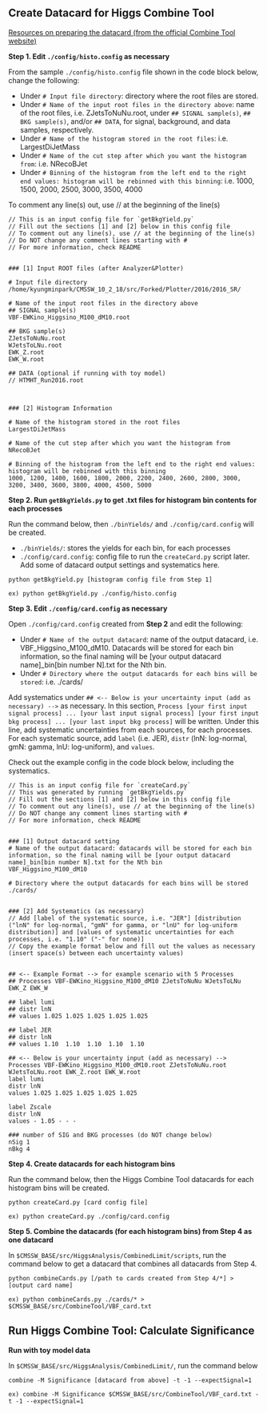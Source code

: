 ## Create Datacard for Higgs Combine Tool

[Resources on preparing the datacard (from the official Combine Tool website)](http://cms-analysis.github.io/HiggsAnalysis-CombinedLimit/part2/settinguptheanalysis.html)

**Step 1. Edit `./config/histo.config` as necessary**

From the sample `./config/histo.config` file shown in the code block below, change the following:
- Under `# Input file directory`: directory where the root files are stored.
- Under `# Name of the input root files in the directory above`: name of the root files, i.e. ZJetsToNuNu.root, under `## SIGNAL sample(s)`, `## BKG sample(s)`, and/or `## DATA`, for signal, background, and data samples, respectively. 
- Under `# Name of the histogram stored in the root files`: i.e. LargestDiJetMass
- Under `# Name of the cut step after which you want the histogram from`: i.e. NRecoBJet
- Under `# Binning of the histogram from the left end to the right end values: histogram will be rebinned with this binning`: i.e. 1000, 1500, 2000, 2500, 3000, 3500, 4000 

To comment any line(s) out, use // at the beginning of the line(s)
```
// This is an input config file for `getBkgYield.py`
// Fill out the sections [1] and [2] below in this config file
// To comment out any line(s), use // at the beginning of the line(s)
// Do NOT change any comment lines starting with #
// For more information, check README


### [1] Input ROOT files (after Analyzer&Plotter)

# Input file directory
/home/kyungminpark/CMSSW_10_2_18/src/Forked/Plotter/2016/2016_SR/

# Name of the input root files in the directory above
## SIGNAL sample(s)
VBF-EWKino_Higgsino_M100_dM10.root

## BKG sample(s)
ZJetsToNuNu.root
WJetsToLNu.root
EWK_Z.root
EWK_W.root

## DATA (optional if running with toy model)
// HTMHT_Run2016.root



### [2] Histogram Information

# Name of the histogram stored in the root files
LargestDiJetMass

# Name of the cut step after which you want the histogram from
NRecoBJet

# Binning of the histogram from the left end to the right end values: histogram will be rebinned with this binning
1000, 1200, 1400, 1600, 1800, 2000, 2200, 2400, 2600, 2800, 3000, 3200, 3400, 3600, 3800, 4000, 4500, 5000

```

**Step 2. Run `getBkgYields.py` to get .txt files for histogram bin contents for each processes**

Run the command below, then `./binYields/` and `./config/card.config` will be created.
- `./binYields/`: stores the yields for each bin, for each processes
- `./config/card.config`: config file to run the `createCard.py` script later. Add some of datacard output settings and systematics here.

```
python getBkgYield.py [histogram config file from Step 1]

ex) python getBkgYield.py ./config/histo.config
```

**Step 3. Edit `./config/card.config` as necessary**

Open `./config/card.config` created from **Step 2** and edit the following:
- Under `# Name of the output datacard`: name of the output datacard, i.e. VBF_Higgsino_M100_dM10. Datacards will be stored for each bin information, so the final naming will be [your output datacard name]\_bin[bin number N].txt for the Nth bin.
- Under `# Directory where the output datacards for each bins will be stored`: i.e. ./cards/

Add systematics under `## <-- Below is your uncertainty input (add as necessary) -->` as necessary. In this section, `Process [your first input signal process] ... [your last input signal process] [your first input bkg process] ... [your last input bkg process]` will be written. Under this line, add systematic uncertainties from each sources, for each processes. 
For each systematic source, add `label` (i.e. JER), `distr` (lnN: log-normal, gmN: gamma, lnU: log-uniform), and `values`.

Check out the example config in the code block below, including the systematics.
```
// This is an input config file for `createCard.py`
// This was generated by running `getBkgYields.py`
// Fill out the sections [1] and [2] below in this config file
// To comment out any line(s), use // at the beginning of the line(s)
// Do NOT change any comment lines starting with #
// For more information, check README


### [1] Output datacard setting
# Name of the output datacard: datacards will be stored for each bin information, so the final naming will be [your output datacard name]_bin[bin number N].txt for the Nth bin
VBF_Higgsino_M100_dM10

# Directory where the output datacards for each bins will be stored
./cards/


### [2] Add Systematics (as necessary)
// Add [label of the systematic source, i.e. "JER"] [distribution ("lnN" for log-normal, "gmN" for gamma, or "lnU" for log-uniform distribution)] and [values of systematic uncertainties for each processes, i.e. "1.10" ("-" for none)]
// Copy the example format below and fill out the values as necessary (insert space(s) between each uncertainty values)


## <-- Example Format --> for example scenario with 5 Processes
## Processes VBF-EWKino_Higgsino_M100_dM10 ZJetsToNuNu WJetsToLNu EWK_Z EWK_W

## label lumi
## distr lnN
## values 1.025 1.025 1.025 1.025 1.025

## label JER
## distr lnN
## values 1.10  1.10  1.10  1.10  1.10

## <-- Below is your uncertainty input (add as necessary) -->
Processes VBF-EWKino_Higgsino_M100_dM10.root ZJetsToNuNu.root WJetsToLNu.root EWK_Z.root EWK_W.root
label lumi
distr lnN
values 1.025 1.025 1.025 1.025 1.025

label Zscale
distr lnN
values - 1.05 - - -

### number of SIG and BKG processes (do NOT change below)
nSig 1
nBkg 4 

```

**Step 4. Create datacards for each histogram bins**

Run the command below, then the Higgs Combine Tool datacards for each histogram bins will be created.
```
python createCard.py [card config file]

ex) python createCard.py ./config/card.config
```

**Step 5. Combine the datacards (for each histogram bins) from Step 4 as one datacard**

In `$CMSSW_BASE/src/HiggsAnalysis/CombinedLimit/scripts`, run the command below to get a datacard that combines all datacards from Step 4.
```
python combineCards.py [/path to cards created from Step 4/*] > [output card name]

ex) python combineCards.py ./cards/* > $CMSSW_BASE/src/CombineTool/VBF_card.txt
```

## Run Higgs Combine Tool: Calculate Significance
**Run with toy model data**

In `$CMSSW_BASE/src/HiggsAnalysis/CombinedLimit/`, run the command below
```
combine -M Significance [datacard from above] -t -1 --expectSignal=1

ex) combine -M Significance $CMSSW_BASE/src/CombineTool/VBF_card.txt -t -1 --expectSignal=1
``` 

